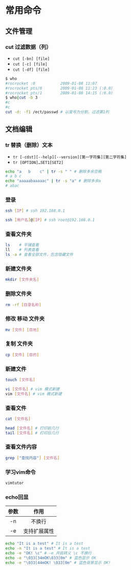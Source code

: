 # 常用命令

## 文件管理

### cut 过滤数据（列）

- `cut [-bn] [file]`
- `cut [-c] [file]`
- `cut [-df] [file]`

```bash
$ who
#rocrocket :0           2009-01-08 11:07
#rocrocket pts/0        2009-01-08 11:23 (:0.0)
#rocrocket pts/1        2009-01-08 14:15 (:0.0)
$ who|cut -b 3
#c
#c
cut -d: -f1 /ect/passwd # 以冒号为分割，过滤第1列
```

## 文档编辑

### tr 替换（删除）文本

- `tr [-cdst][--help][--version][第一字符集][第二字符集]`
- `tr [OPTION]…SET1[SET2]`

```bash
echo "a   b    c" | tr -s " " # 删除多余空格
# a b c
echo "aaaaabaaaaac" | tr -s "a" # 删除多余a
# abac
```

### 登录

```bash
ssh [IP] # ssh 192.168.0.1

ssh [用户名]@[IP] # ssh root@192.168.0.1
```

### 查看文件夹

```bash
ls    # 平铺查看
ll    # 列表查看
ls -a # 查看全部文件，包含隐藏文件
```

### 新建文件夹

```bash
mkdir [文件夹名]
``` 

### 删除文件夹

```bash
rm -rf [目录名称]
```

### 修改 移动 文件夹

```bash
mv [文件] [目地]
```

### 复制 文件夹

```bash
cp [文件] [目的]
```

### 新建文件

```bash
touch [文件名]

vi [文件名] # vim 模式新建
vim [文件名] # vim 模式新建
```

### 查看文件

```bash
cat [文件名]

head [文件名] # 打印前几行
tail [文件名] # 打印后几行
```

### 查看文件内容

```bash
grep ["查找内容"] [文件名]
```

### 学习vim命令

```bash
vimtutor
```

### echo回显

|参数|作用|
|:-:|:-:|
|-n|不换行|
|-e|支持扩展属性|

```bash
echo "It is a test" # It is a test
echo -n "It is a test" # It is a test
echo -e "OK! \c" # -e 开启转义 \c 不换行
echo -e "\033[34mOK\033[0m" # 蓝色显示 OK
echo -e "\033[44mOK! \033[0m" # 蓝色背景显示 OK!
```